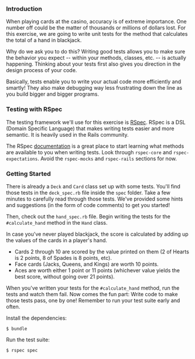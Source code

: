 ### Introduction

When playing cards at the casino, accuracy is of extreme importance. One number off could be the matter of thousands or millions of dollars lost. For this exercise, we are going to write unit tests for the method that calculates the total of a hand in blackjack.

Why do we ask you to do this? Writing good tests allows you to make sure the behavior you expect -- within your methods, classes, etc. -- is actually happening. Thinking about your tests first also gives you direction in the design process of your code.

Basically, tests enable you to write your actual code more efficiently and smartly! They also make debugging way less frustrating down the line as you build bigger and bigger programs.

### Testing with RSpec

The testing framework we'll use for this exercise is [RSpec](http://rspec.info/). RSpec is a DSL (Domain Specific Language) that makes writing tests easier and more semantic. It is heavily used in the Rails community.

The RSpec [documentation](https://relishapp.com/rspec) is a great place to start learning what methods are available to you when writing tests. Look through `rspec-core` and `rspec-expectations`. Avoid the `rspec-mocks` and `rspec-rails` sections for now.


### Getting Started

There is already a `Deck` and `Card` class set up with some tests. You'll find those tests in the `deck_spec.rb` file inside the `spec` folder. Take a few minutes to carefully read through those tests. We've provided some hints and suggestions (in the form of code comments) to get you started!

Then, check out the `hand_spec.rb` file. Begin writing the tests for the `#calculate_hand` method in the `Hand` class.

In case you've never played blackjack, the score is calculated by adding up the values of the cards in a player's hand.

* Cards 2 through 10 are scored by the value printed on them (2 of Hearts is
2 points, 8 of Spades is 8 points, etc).
* Face cards (Jacks, Queens, and Kings) are worth 10 points.
* Aces are worth either 1 point or 11 points (whichever value yields the best score, without going over 21 points).

When you've written your tests for the `#calculate_hand` method, run the tests and watch them fail. Now comes the fun part: Write code to make those tests pass, one by one! Remember to run your test suite early and often.

Install the dependencies:

```
$ bundle
```

Run the test suite:

```
$ rspec spec
```

